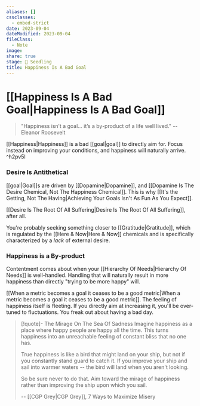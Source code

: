 ```yaml
---
aliases: []
cssclasses:
  - embed-strict
date: 2023-09-04
dateModified: 2023-09-04
fileClass:
  - Note
image: 
share: true
stage: 🌱 Seedling
title: Happiness Is A Bad Goal
---
```


# [[Happiness Is A Bad Goal|Happiness Is A Bad Goal]]

> "Happiness isn’t a goal… it’s a by-product of a life well lived." 
> -- Eleanor Roosevelt

[[Happiness|Happiness]] is a bad [[goal|goal]] to directly aim for. Focus instead on improving your conditions, and happiness will naturally arrive. ^h2pv5l

### Desire Is Antithetical

[[goal|Goal]]s are driven by [[Dopamine|Dopamine]], and [[Dopamine Is The Desire Chemical, Not The Happiness Chemical]].
This is why [[It's the Getting, Not The Having|Achieving Your Goals Isn't As Fun As You Expect]].

[[Desire Is The Root Of All Suffering|Desire Is The Root Of All Suffering]], after all.

You're probably seeking something closer to [[Gratitude|Gratitude]], which is regulated by the [[Here & Now|Here & Now]] chemicals and is specifically characterized by a _lack_ of external desire.

### Happiness is a By-product

Contentment comes about when your [[Hierarchy Of Needs|Hierarchy Of Needs]] is well-handled. Handling that will naturally result in more happiness than directly "trying to be more happy" will.

[[When a metric becomes a goal it ceases to be a good metric|When a metric becomes a goal it ceases to be a good metric]]. The feeling of happiness itself is fleeting. If you directly aim at increasing it, you'll be over-tuned to fluctuations. You freak out about having a bad day.

>[!quote]- The Mirage On The Sea Of Sadness
> Imagine happiness as a place where happy people are happy all the time. This turns happiness into an unreachable feeling of constant bliss that no one has. 
> 
>True happiness is like a bird that might land on your ship, but not if you constantly stand guard to catch it. If you improve your ship and sail into warmer waters -- the bird will land when you aren't looking.
> 
>So be sure never to do that. Aim toward the mirage of happiness rather than improving the ship upon which you sail.
>
>-- [[CGP Grey|CGP Grey]], 7 Ways to Maximize Misery 
